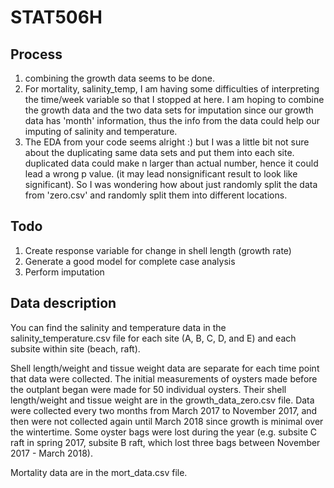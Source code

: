 # STAT506H

## Process
1. combining the growth data seems to be done. 
2. For mortality, salinity_temp, I am having some difficulties of interpreting the time/week variable so that I 
stopped at here. I am hoping to combine the growth data and the two data sets for imputation since our growth data has 'month' information, thus the info from the data could help our imputing of salinity and temperature.
3. The EDA from your code seems alright :) but I was a little bit not sure about the duplicating same data sets and put them into each site. duplicated data could make n larger than actual number, hence it could lead a wrong p value. (it may lead nonsignificant result to look like significant). So I was wondering how about just randomly split the data from 'zero.csv' and randomly split them into different locations. 

## Todo
1. Create response variable for change in shell length (growth rate)
2. Generate a good model for complete case analysis
3. Perform imputation


## Data description

You can find the salinity and temperature data in the salinity_temperature.csv file for each site (A, B, C, D, and E) and each subsite within site (beach, raft).

Shell length/weight and tissue weight data are separate for each time point that data were collected. The initial measurements of oysters made before the outplant began were made for 50 individual oysters. Their shell length/weight and tissue weight are in the growth_data_zero.csv file.
Data were collected every two months from March 2017 to November 2017, and then were not collected again until March 2018 since growth is minimal over the wintertime. Some oyster bags were lost during the year (e.g. subsite C raft in spring 2017, subsite B raft, which lost three bags between November 2017 - March 2018).

Mortality data are in the mort_data.csv file.
